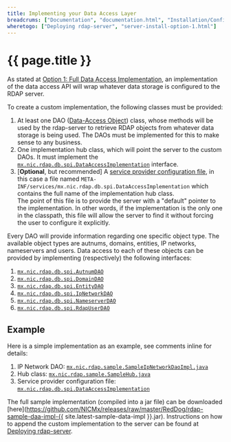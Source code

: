 ```yaml
---
title: Implementing your Data Access Layer
breadcrums: ["Documentation", "documentation.html", "Installation/Configuration", "documentation.html#installationconfiguration", "Option 1 - Full Data Access Implementation", "documentation.html#option-1---full-data-access-implementation"]
wheretogo: ["Deploying rdap-server", "server-install-option-1.html"]
---
```


# {{ page.title }}

As stated at [Option 1: Full Data Access Implementation](intro.html#option-1-full-data-access-implementation), an implementation of the data access API will wrap whatever data storage is configured to the RDAP server.

To create a custom implementation, the following classes must be provided:

1. At least one DAO ([Data-Access Object](https://en.wikipedia.org/wiki/Data_access_object)) class, whose methods will be used by the rdap-server to retrieve RDAP objects from whatever data storage is being used. The DAOs must be implemented for this to make sense to any business.
2. One implementation hub class, which will point the server to the custom DAOs. It must implement the [`mx.nic.rdap.db.spi.DataAccessImplementation`](https://github.com/NICMx/rdap-data-access-api/blob/master/src/main/java/mx/nic/rdap/db/spi/DataAccessImplementation.java) interface.
3. [**Optional**, but recommended] A [service provider configuration file](https://docs.oracle.com/javase/tutorial/ext/basics/spi.html#register-service-providers), in this case a file named `META-INF/services/mx.nic.rdap.db.spi.DataAccessImplementation` which contains the full name of the implementation hub class.  
   The point of this file is to provide the server with a "default" pointer to the implementation. In other words, if the implementation is the only one in the classpath, this file will allow the server to find it without forcing the user to configure it explicitly.

Every DAO will provide information regarding one specific object type. The available object types are autnums, domains, entities, IP networks, nameservers and users. Data access to each of these objects can be provided by implementing (respectively) the following interfaces:

1. [`mx.nic.rdap.db.spi.AutnumDAO`](https://github.com/NICMx/rdap-data-access-api/blob/master/src/main/java/mx/nic/rdap/db/spi/AutnumDAO.java)
2. [`mx.nic.rdap.db.spi.DomainDAO`](https://github.com/NICMx/rdap-data-access-api/blob/master/src/main/java/mx/nic/rdap/db/spi/DomainDAO.java)
3. [`mx.nic.rdap.db.spi.EntityDAO`](https://github.com/NICMx/rdap-data-access-api/blob/master/src/main/java/mx/nic/rdap/db/spi/EntityDAO.java)
4. [`mx.nic.rdap.db.spi.IpNetworkDAO`](https://github.com/NICMx/rdap-data-access-api/blob/master/src/main/java/mx/nic/rdap/db/spi/IpNetworkDAO.java)
5. [`mx.nic.rdap.db.spi.NameserverDAO`](https://github.com/NICMx/rdap-data-access-api/blob/master/src/main/java/mx/nic/rdap/db/spi/NameserverDAO.java)
6. [`mx.nic.rdap.db.spi.RdapUserDAO`](https://github.com/NICMx/rdap-data-access-api/blob/master/src/main/java/mx/nic/rdap/db/spi/RdapUserDAO.java)

## Example

Here is a simple implementation as an example, see comments inline for details:

1. IP Network DAO: [`mx.nic.rdap.sample.SampleIpNetworkDaoImpl.java`](sample-code/SampleIpNetworkDaoImpl.java)
2. Hub class: [`mx.nic.rdap.sample.SampleHub.java`](sample-code/SampleHub.java)
3. Service provider configuration file: [`mx.nic.rdap.db.spi.DataAccessImplementation`](sample-code/mx.nic.rdap.db.spi.DataAccessImplementation)

The full sample implementation (compiled into a jar file) can be downloaded [here](https://github.com/NICMx/releases/raw/master/RedDog/rdap-sample-daa-impl-{{ site.latest-sample-data-impl }}.jar). Instructions on how to append the custom implementation to the server can be found at [Deploying rdap-server](server-install-option-1.html).


